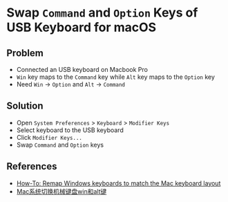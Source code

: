 # Swap `Command` and `Option` Keys of USB Keyboard for macOS

## Problem
* Connected an USB keyboard on Macbook Pro
* `Win` key maps to the `Command` key while `Alt` key maps to the `Option` key
* Need `Win` -> `Option` and `Alt` -> `Command`

## Solution
* Open `System Preferences` > `Keyboard` > `Modifier Keys`
* Select keyboard to the USB keyboard
* Click `Modifier Keys...`
* Swap `Command` and `Option` keys

## References
* [How-To: Remap Windows keyboards to match the Mac keyboard layout](https://9to5mac.com/2016/03/17/how-to-remap-windows-keyboard-buttons-match-mac-layout/)
* [Mac系统切换机械键盘win和alt键](https://www.jianshu.com/p/66922b2bc8c3)


